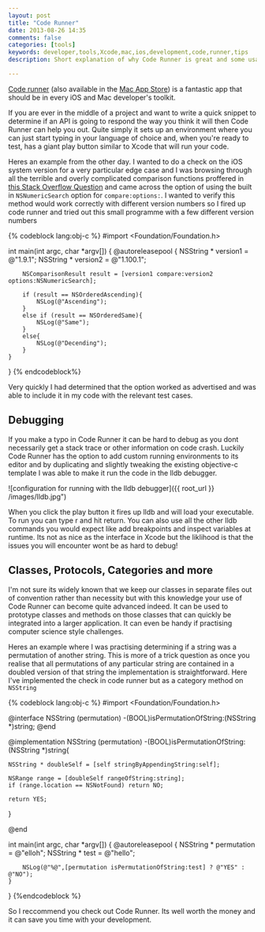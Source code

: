 ```yaml
---
layout: post
title: "Code Runner"
date: 2013-08-26 14:35
comments: false
categories: [tools]
keywords: developer,tools,Xcode,mac,ios,development,code,runner,tips
description: Short explanation of why Code Runner is great and some usage tips

---
```


[Code runner](http://krillapps.com/coderunner/) (also available in the [Mac App Store](http://itunes.apple.com/us/app/coderunner/id433335799?mt=12)) is a fantastic app that should be in every iOS and Mac developer's toolkit. 

If you are ever in the middle of a project and want to write a quick snippet to determine if an API is going to respond the way you think it will then Code Runner can help you out. Quite simply it sets up an environment where you can just start typing in your language of choice and, when you're ready to test, has a giant play button similar to Xcode that will run your code. 
<!-- MORE -->
Heres an example from the other day. I wanted to do a check on the iOS system version for a very particular edge case and I was browsing through all the terrible and overly complicated comparison functions proffered in [this Stack Overflow Question](http://stackoverflow.com/questions/3339722/check-iphone-ios-version) and came across the option of using the built in `NSNumericSearch` option for `compare:options:`. I wanted to verify this method would work correctly with different version numbers so I fired up code runner and tried out this small programme with a few different version numbers

{% codeblock lang:obj-c %}
#import <Foundation/Foundation.h>

int main(int argc, char *argv[]) {
    @autoreleasepool {
        NSString * version1 = @"1.9.1";
        NSString * version2 = @"1.100.1";
        
        NSComparisonResult result = [version1 compare:version2 options:NSNumericSearch];
        
        if (result == NSOrderedAscending){
            NSLog(@"Ascending");
        }
        else if (result == NSOrderedSame){
            NSLog(@"Same");
        }
        else{
            NSLog(@"Decending");
        }
    }
}
{% endcodeblock%}

Very quickly I had determined that the option worked as advertised and was able to include it in my code with the relevant test cases.

## Debugging

If you make a typo in Code Runner it can be hard to debug as you dont necessarily get a stack trace or other information on code crash. Luckily Code Runner has the option to add custom running environments to its editor and by duplicating and slightly tweaking the existing objective-c template I was able to make it run the code in the lldb debugger.

![configuration for running with the lldb debugger]({{ root_url }} /images/lldb.jpg")

When you click the play button it fires up lldb and will load your executable. To run you can type r and hit return. You can also use all the other lldb commands you would expect like add breakpoints and inspect variables at runtime. Its not as nice as the interface in Xcode but the liklihood is that the issues you will encounter wont be as hard to debug!

## Classes, Protocols, Categories and more

I'm not sure its widely known that we keep our classes in separate files out of convention rather than necessity but with this knowledge your use of Code Runner can become quite advanced indeed. It can be used to prototype classes and methods on those classes that can quickly be integrated into a larger application. It can even be handy if practising computer science style challenges.

Heres an example where I was practising determining if a string was a permutation of another string. This is more of a trick question as once you realise that all permutations of any particular string are contained in a doubled version of that string the implementation is straightforward. Here I've implemented the check in code runner but as a category method on `NSString`

{% codeblock lang:obj-c %}
#import <Foundation/Foundation.h>

@interface NSString (permutation)
-(BOOL)isPermutationOfString:(NSString \*)string;
@end

@implementation NSString (permutation)
-(BOOL)isPermutationOfString:(NSString \*)string{
    
    NSString * doubleSelf = [self stringByAppendingString:self];
    
    NSRange range = [doubleSelf rangeOfString:string];
    if (range.location == NSNotFound) return NO;
    
    return YES;
}

@end

int main(int argc, char \*argv[]) {
    @autoreleasepool {
        NSString * permutation = @"elloh";
        NSString * test = @"hello";
        
        NSLog(@"%@",[permutation isPermutationOfString:test] ? @"YES" : @"NO");
    }
}
{%endcodeblock %}

So I reccommend you check out Code Runner. Its well worth the money and it can save you time with your development.
